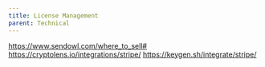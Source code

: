 ```yaml
---
title: License Management
parent: Technical
---
```


https://www.sendowl.com/where_to_sell#
https://cryptolens.io/integrations/stripe/
https://keygen.sh/integrate/stripe/
